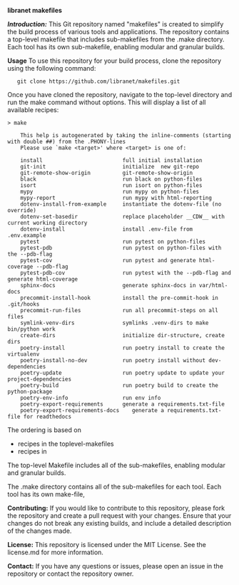 **libranet makefiles**

***Introduction:***
This Git repository named "makefiles" is created to simplify the build process of various tools and applications.
The repository contains a top-level makefile that includes sub-makefiles from the .make directory.
Each tool has its own sub-makefile, enabling modular and granular builds.


**Usage**
To use this repository for your build process, clone the repository using the following command:


```
   git clone https://github.com/libranet/makefiles.git
```


Once you have cloned the repository, navigate to the top-level directory and run the make command without options.
This will display a list of all available recipes:


```
> make

    This help is autogenerated by taking the inline-comments (starting with double ##) from the .PHONY-lines
    Please use `make <target>' where <target> is one of:

    install                         full initial installation
    git-init                        initialize  new git-repo
    git-remote-show-origin          git-remote-show-origin
    black                           run black on python-files
    isort                           run isort on python-files
    mypy                            run mypy on python-files
    mypy-report                     run mypy with html-reporting
    dotenv-install-from-example     instantiate the dotenv-file (no override)
    dotenv-set-basedir              replace placeholder __CDW__ with current working directory
    dotenv-install                  install .env-file from .env.example
    pytest                          run pytest on python-files
    pytest-pdb                      run pytest on python-files with the --pdb-flag
    pytest-cov                      run pytest and generate html-coverage --pdb-flag
    pytest-pdb-cov                  run pytest with the --pdb-flag and generate html-coverage
    sphinx-docs                     generate sphinx-docs in var/html-docs
    precommit-install-hook          install the pre-commit-hook in .git/hooks
    precommit-run-files             run all precommit-steps on all files
    symlink-venv-dirs               symlinks .venv-dirs to make bin/python work
    create-dirs                     initialize dir-structure, create dirs
    poetry-install                  run poetry install to create the virtualenv
    poetry-install-no-dev           run poetry install without dev-dependencies
    poetry-update                   run poetry update to update your project-dependencies
    poetry-build                    run poetry build to create the python-package
    poetry-env-info                 run env info
    poetry-export-requirements      generate a requirements.txt-file
    poetry-export-requirements-docs    generate a requirements.txt-file for readthedocs

```
 The ordering is based on
 - recipes in the toplevel-makefiles
 - recipes in


The top-level Makefile includes all of the sub-makefiles, enabling modular and granular builds.

The .make directory contains all of the sub-makefiles for each tool.
Each tool has its own make-file,


**Contributing:**
If you would like to contribute to this repository, please fork the repository and create a pull request with your changes.
Ensure that your changes do not break any existing builds, and include a detailed description of the changes made.


**License:**
This repository is licensed under the MIT License. See the license.md for more information.

**Contact:**
If you have any questions or issues, please open an issue in the repository or contact the repository owner.
